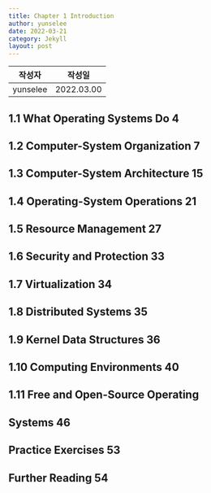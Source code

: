 ```yaml
---
title: Chapter 1 Introduction
author: yunselee
date: 2022-03-21
category: Jekyll
layout: post
---
```


|         작성자          |   작성일   |
| :-: | :-: |
| yunselee | 2022.03.00 |



## 1.1 What Operating Systems Do 4
## 1.2 Computer-System Organization 7
## 1.3 Computer-System Architecture 15
## 1.4 Operating-System Operations 21
## 1.5 Resource Management 27
## 1.6 Security and Protection 33
## 1.7 Virtualization 34
## 1.8 Distributed Systems 35
## 1.9 Kernel Data Structures 36
## 1.10 Computing Environments 40
## 1.11 Free and Open-Source Operating
## Systems 46
## Practice Exercises 53
## Further Reading 54
